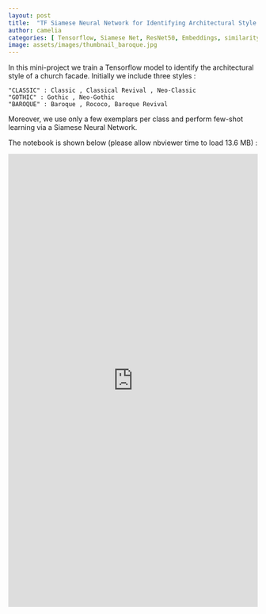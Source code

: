 ```yaml
---
layout: post
title:  "TF Siamese Neural Network for Identifying Architectural Style of Buildings Facades"
author: camelia
categories: [ Tensorflow, Siamese Net, ResNet50, Embeddings, similarity, Lambda Layer, Custom Callback, TF Dataset, Computer Vision ]
image: assets/images/thumbnail_baroque.jpg
---
```




In this mini-project we train a Tensorflow model to identify the architectural style of a church facade. Initially we include three styles :

    "CLASSIC" : Classic , Classical Revival , Neo-Classic
    "GOTHIC" : Gothic , Neo-Gothic
    "BAROQUE" : Baroque , Rococo, Baroque Revival

Moreover, we use only a few exemplars per class and perform few-shot learning via a Siamese Neural Network.


The notebook is shown below (please allow nbviewer time to load 13.6 MB) :


<p><iframe style="width:100%;" height="915" src="https://nbviewer.jupyter.org/github/camelia-c/techfolio/blob/main/tf_siamesenet_buildings_facades_styles/TF_Training_SiameseNet_to_Identify_Architecture_Style.ipynb" frameborder="0" allowfullscreen></iframe></p>
